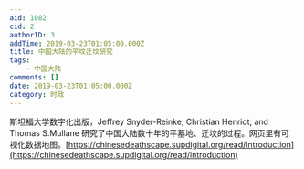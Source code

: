 ```yaml
---
aid: 1082
cid: 2
authorID: 3
addTime: 2019-03-23T01:05:00.000Z
title: 中国大陆的平坟迁坟研究
tags:
    - 中国大陆
comments: []
date: 2019-03-23T01:05:00.000Z
category: 时政
---
```


斯坦福大学数字化出版，Jeffrey Snyder-Reinke, Christian Henriot, and Thomas S.Mullane 研究了中国大陆数十年的平墓地、迁坟的过程。网页里有可视化数据地图。[https://chinesedeathscape.supdigital.org/read/introduction](https://chinesedeathscape.supdigital.org/read/introduction)
